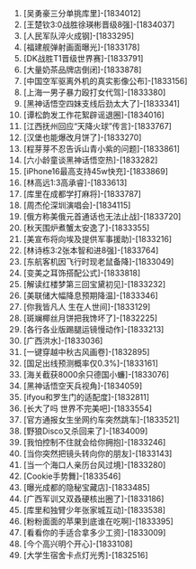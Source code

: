 
1. [吴勇豪三分单挑库里]-[1834012]
1. [王楚钦3:0战胜徐瑛彬晋级8强]-[1834037]
1. [人民军队淬火成钢]-[1833295]
1. [福建舰弹射画面曝光]-[1833178]
1. [DK战胜T1晋级世界赛]-[1833791]
1. [大量奶茶品牌店倒闭]-[1833878]
1. [中国空军驱离外机的真实影像公布]-[1833156]
1. [上海一男子暴力殴打女代驾]-[1833380]
1. [黑神话悟空四妹支线后劲太大了]-[1833341]
1. [谭松韵发工作花絮辟谣退圈]-[1834016]
1. [江西抚州回应“天降火球”传言]-[1833767]
1. [汉堡也能爆改月饼了]-[1833270]
1. [程芽芽不忍告诉山青小紫的问题]-[1833861]
1. [六小龄童谈黑神话悟空热]-[1833282]
1. [iPhone16最高支持45w快充]-[1833869]
1. [林高远1:3高承睿]-[1833613]
1. [库里在成都学打麻将]-[1833787]
1. [周杰伦深圳演唱会]-[1834115]
1. [俄方称美俄元首通话也无法止战]-[1833720]
1. [秋天围炉煮蟹太安逸了]-[1833355]
1. [美宣布将向埃及提供军事援助]-[1833216]
1. [林诗栋3:2张本智和进8强]-[1833764]
1. [东航客机因飞行时现老鼠备降]-[1833049]
1. [变美之耳饰搭配公式]-[1833818]
1. [解读红楼梦第三回宝黛初见]-[1833232]
1. [美联储大幅降息预期降温]-[1833346]
1. [你我皆凡人 生在人世间]-[1833129]
1. [斑斓椰丝月饼把我馋坏了]-[1832225]
1. [各行各业版踢腿运镜慢动作]-[1833213]
1. [广西洪水]-[1833036]
1. [一键穿越中秋古风画卷]-[1832895]
1. [国足出线预测概率仅0.3%]-[1833161]
1. [海关截获8000余只德国小蠊]-[1833076]
1. [黑神话悟空天兵视角]-[1834059]
1. [ifyou和罗生门的适配度]-[1832811]
1. [长大了吗 世界不完美吧]-[1833554]
1. [官方通报女生坐网约车突然跳车]-[1833521]
1. [野狼Disco又杀回来了]-[1834009]
1. [我怕控制不住就会给你拥抱]-[1833246]
1. [当你突然把镜头转向你的朋友]-[1833143]
1. [当一个海口人亲历台风过境]-[1833280]
1. [Cookie手势舞]-[1833546]
1. [曝光成都的隐秘宝藏店]-[1833485]
1. [广西军训又双叒硬核出圈了]-[1833186]
1. [库里和独臂少年张家城互动]-[1833538]
1. [粉粉面面的苹果到底谁在吃啊]-[1833395]
1. [看看你的手适合拿多少工资]-[1833009]
1. [今个高兴明个开心]-[1833108]
1. [大学生宿舍卡点灯光秀]-[1832516]